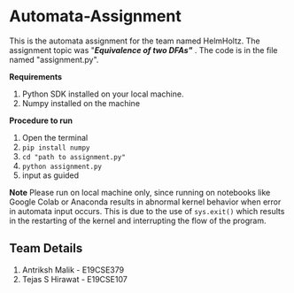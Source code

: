 # Automata-Assignment
This is the automata assignment for the team named HelmHoltz. The assignment topic was "***Equivalence of two DFAs"*** . The code is in the file named "assignment.py".

**Requirements**

 1. Python SDK installed on your local machine.
 2. Numpy installed on the machine

**Procedure to run**
 1. Open the terminal
 2. `pip install numpy`
 3. `cd "path to assignment.py"`
 4. `python assignment.py`
 5. input as guided

**Note**
Please run on local machine only, since running on notebooks like Google Colab or Anaconda results in abnormal kernel behavior when error in automata input occurs. This is due to the use of `sys.exit()` which results in the restarting of the kernel and interrupting the flow of the program. 

## **Team Details**
1. Antriksh Malik - E19CSE379
2. Tejas S Hirawat - E19CSE107
